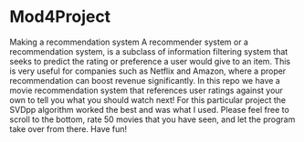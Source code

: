 # Mod4Project
Making a recommendation system
A recommender system or a recommendation system, is a subclass of information filtering system that seeks to predict the rating or preference a user would give to an item.
This is very useful for companies such as Netflix and Amazon, where a proper recommendation can boost revenue significantly.
In this repo we have a movie recommendation system that references user ratings against your own to tell you what you should watch next!
For this particular project the SVDpp algorithm worked the best and was what I used. 
Please feel free to scroll to the bottom, rate 50 movies that you have seen, and let the program take over from there. 
Have fun!
